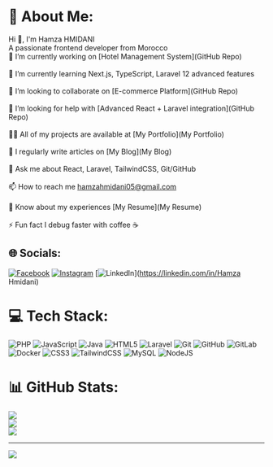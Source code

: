 # 💫 About Me:
Hi 👋, I'm Hamza HMIDANI<br>A passionate frontend developer from Morocco<br>🔭 I’m currently working on [Hotel Management System](GitHub Repo)<br><br>🌱 I’m currently learning Next.js, TypeScript, Laravel 12 advanced features<br><br>👯 I’m looking to collaborate on [E-commerce Platform](GitHub Repo)<br><br>🤝 I’m looking for help with [Advanced React + Laravel integration](GitHub Repo)<br><br>👨‍💻 All of my projects are available at [My Portfolio](My Portfolio)<br><br>📝 I regularly write articles on [My Blog](My Blog)<br><br>💬 Ask me about React, Laravel, TailwindCSS, Git/GitHub<br><br>📫 How to reach me hamzahmidani05@gmail.com<br><br>📄 Know about my experiences [My Resume](My Resume)<br><br>⚡ Fun fact I debug faster with coffee ☕


## 🌐 Socials:
[![Facebook](https://img.shields.io/badge/Facebook-%231877F2.svg?logo=Facebook&logoColor=white)](https://facebook.com/Hamza.code) [![Instagram](https://img.shields.io/badge/Instagram-%23E4405F.svg?logo=Instagram&logoColor=white)](https://instagram.com/Hamza.code) [![LinkedIn](https://img.shields.io/badge/LinkedIn-%230077B5.svg?logo=linkedin&logoColor=white)](https://linkedin.com/in/Hamza Hmidani) 

# 💻 Tech Stack:
![PHP](https://img.shields.io/badge/php-%23777BB4.svg?style=for-the-badge&logo=php&logoColor=white) ![JavaScript](https://img.shields.io/badge/javascript-%23323330.svg?style=for-the-badge&logo=javascript&logoColor=%23F7DF1E) ![Java](https://img.shields.io/badge/java-%23ED8B00.svg?style=for-the-badge&logo=openjdk&logoColor=white) ![HTML5](https://img.shields.io/badge/html5-%23E34F26.svg?style=for-the-badge&logo=html5&logoColor=white) ![Laravel](https://img.shields.io/badge/laravel-%23FF2D20.svg?style=for-the-badge&logo=laravel&logoColor=white) ![Git](https://img.shields.io/badge/git-%23F05033.svg?style=for-the-badge&logo=git&logoColor=white) ![GitHub](https://img.shields.io/badge/github-%23121011.svg?style=for-the-badge&logo=github&logoColor=white) ![GitLab](https://img.shields.io/badge/gitlab-%23181717.svg?style=for-the-badge&logo=gitlab&logoColor=white) ![Docker](https://img.shields.io/badge/docker-%230db7ed.svg?style=for-the-badge&logo=docker&logoColor=white) ![CSS3](https://img.shields.io/badge/css3-%231572B6.svg?style=for-the-badge&logo=css3&logoColor=white) ![TailwindCSS](https://img.shields.io/badge/tailwindcss-%2338B2AC.svg?style=for-the-badge&logo=tailwind-css&logoColor=white) ![MySQL](https://img.shields.io/badge/mysql-4479A1.svg?style=for-the-badge&logo=mysql&logoColor=white) ![NodeJS](https://img.shields.io/badge/node.js-6DA55F?style=for-the-badge&logo=node.js&logoColor=white)
# 📊 GitHub Stats:
![](https://github-readme-stats.vercel.app/api?username=Hamza-Hmidani&theme=dark&hide_border=false&include_all_commits=false&count_private=false)<br/>
![](https://nirzak-streak-stats.vercel.app/?user=Hamza-Hmidani&theme=dark&hide_border=false)<br/>
![](https://github-readme-stats.vercel.app/api/top-langs/?username=Hamza-Hmidani&theme=dark&hide_border=false&include_all_commits=false&count_private=false&layout=compact)

---
[![](https://visitcount.itsvg.in/api?id=Hamza-Hmidani&icon=0&color=0)](https://visitcount.itsvg.in)

<!-- Proudly created with GPRM ( https://gprm.itsvg.in ) -->

